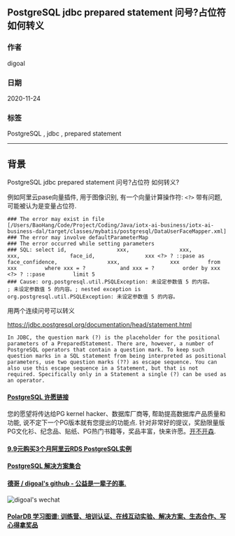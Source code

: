 ## PostgreSQL jdbc prepared statement 问号?占位符 如何转义    
    
### 作者    
digoal    
    
### 日期    
2020-11-24    
    
### 标签    
PostgreSQL , jdbc , prepared statement     
    
----    
    
## 背景    
PostgreSQL jdbc prepared statement 问号?占位符 如何转义?    
  
例如阿里云pase向量插件, 用于图像识别, 有一个向量计算操作符: ```<?>``` 带有问题, 可能被认为是变量占位符.    
    
```  
### The error may exist in file [/Users/BaoHang/Code/Project/Coding/Java/iotx-ai-business/iotx-ai-business-dal/target/classes/mybatis/postgresql/DataUserFaceMapper.xml]  
### The error may involve defaultParameterMap  
### The error occurred while setting parameters  
### SQL: select id,                xxx,                xxx,                xxx,                face_id,                xxx <?> ? ::pase as face_confidence,                xxx,                xxx         from xxx         where xxx = ?           and xxx = ?         order by xxx <?> ? ::pase         limit 5  
### Cause: org.postgresql.util.PSQLException: 未设定参数值 5 的内容。  
; 未设定参数值 5 的内容。; nested exception is org.postgresql.util.PSQLException: 未设定参数值 5 的内容。  
```  
    
用两个连续问号可以转义    
    
https://jdbc.postgresql.org/documentation/head/statement.html    
    
```    
In JDBC, the question mark (?) is the placeholder for the positional parameters of a PreparedStatement. There are, however, a number of PostgreSQL operators that contain a question mark. To keep such question marks in a SQL statement from being interpreted as positional parameters, use two question marks (??) as escape sequence. You can also use this escape sequence in a Statement, but that is not required. Specifically only in a Statement a single (?) can be used as an operator.    
```    
    
    
  
#### [PostgreSQL 许愿链接](https://github.com/digoal/blog/issues/76 "269ac3d1c492e938c0191101c7238216")
您的愿望将传达给PG kernel hacker、数据库厂商等, 帮助提高数据库产品质量和功能, 说不定下一个PG版本就有您提出的功能点. 针对非常好的提议，奖励限量版PG文化衫、纪念品、贴纸、PG热门书籍等，奖品丰富，快来许愿。[开不开森](https://github.com/digoal/blog/issues/76 "269ac3d1c492e938c0191101c7238216").  
  
  
#### [9.9元购买3个月阿里云RDS PostgreSQL实例](https://www.aliyun.com/database/postgresqlactivity "57258f76c37864c6e6d23383d05714ea")
  
  
#### [PostgreSQL 解决方案集合](https://yq.aliyun.com/topic/118 "40cff096e9ed7122c512b35d8561d9c8")
  
  
#### [德哥 / digoal's github - 公益是一辈子的事.](https://github.com/digoal/blog/blob/master/README.md "22709685feb7cab07d30f30387f0a9ae")
  
  
![digoal's wechat](../pic/digoal_weixin.jpg "f7ad92eeba24523fd47a6e1a0e691b59")
  
  
#### [PolarDB 学习图谱: 训练营、培训认证、在线互动实验、解决方案、生态合作、写心得拿奖品](https://www.aliyun.com/database/openpolardb/activity "8642f60e04ed0c814bf9cb9677976bd4")
  
